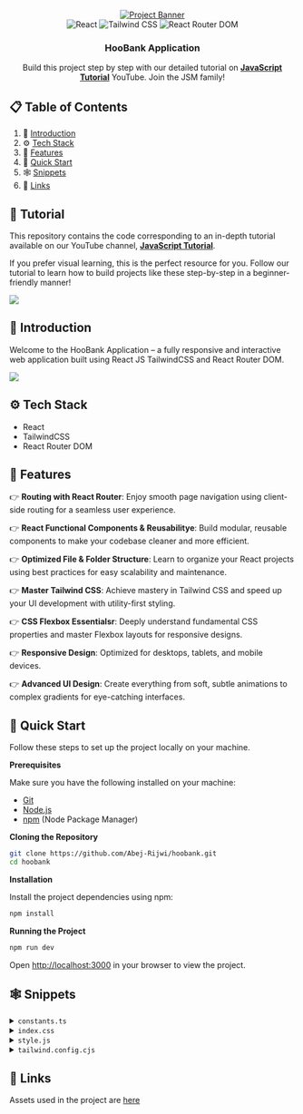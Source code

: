 <div align="center">
  <br />
    <a href="https://youtu.be/SuX_4d9Sp3Q" target="_blank">
      <img src="https://i.ibb.co/BK1Hn0x/Screenshot-2022-08-08-at-4-05-48-PM.png" alt="Project Banner">
    </a>
  <br />

  <div>
      <img src="https://img.shields.io/badge/React-20232A?style=for-the-badge&logo=react&logoColor=61DAFB" alt="React" />
      <img src="https://img.shields.io/badge/Tailwind_CSS-0EA5E9?style=for-the-badge&logo=tailwind-css&logoColor=white" alt="Tailwind CSS" />
      <img src="https://img.shields.io/badge/React_Router_DOM-CA4245?style=for-the-badge&logo=reactrouter&logoColor=white" alt="React Router DOM" />
  </div>

  <h3 align="center">HooBank Application</h3>

   <div align="center">
     Build this project step by step with our detailed tutorial on <a href="https://www.youtube.com/@MasterJavaScript" target="_blank"><b>JavaScript Tutorial</b></a> YouTube. Join the JSM family!
    </div>
   </div>

## 📋 <a name="table">Table of Contents</a>

1. 🤖 [Introduction](#introduction)
2. ⚙️ [Tech Stack](#tech-stack)
3. 🔋 [Features](#features)
4. 🤸 [Quick Start](#quick-start)
5. 🕸️ [Snippets](#snippets)
6. 🔗 [Links](#links)

## 🚨 Tutorial

This repository contains the code corresponding to an in-depth tutorial available on our YouTube
channel, <a href="https://www.youtube.com/@MasterJavaScript" target="_blank"><b>JavaScript Tutorial</b></a>.

If you prefer visual learning, this is the perfect resource for you. Follow our tutorial to learn how to build projects
like these step-by-step in a beginner-friendly manner!

<a href="https://youtu.be/SuX_4d9Sp3Q" target="_blank"><img src="https://github.com/sujatagunale/EasyRead/assets/151519281/1736fca5-a031-4854-8c09-bc110e3bc16d" /></a>

## <a name="introduction">🤖 Introduction</a>

Welcome to the HooBank Application – a fully responsive and interactive web application built using React JS TailwindCSS and React Router DOM.

<a href="https://discord.com/invite/ZwbTTDWGF8" target="_blank"><img src="https://github.com/sujatagunale/EasyRead/assets/151519281/618f4872-1e10-42da-8213-1d69e486d02e" /></a>

## <a name="tech-stack">⚙️ Tech Stack</a>

- React
- TailwindCSS
- React Router DOM

## <a name="features">🔋 Features</a>

👉 **Routing with React Router**: Enjoy smooth page navigation using client-side routing for a seamless user experience.

👉 **React Functional Components & Reusabilitye**: Build modular, reusable components to make your codebase cleaner and more efficient.

👉 **Optimized File & Folder Structure**: Learn to organize your React projects using best practices for easy scalability and maintenance.

👉 **Master Tailwind CSS**: Achieve mastery in Tailwind CSS and speed up your UI development with utility-first styling.

👉 **CSS Flexbox Essentialsr**: Deeply understand fundamental CSS properties and master Flexbox layouts for responsive designs.

👉 **Responsive Design**: Optimized for desktops, tablets, and mobile devices.

👉 **Advanced UI Design**: Create everything from soft, subtle animations to complex gradients for eye-catching interfaces.

## <a name="quick-start">🤸 Quick Start</a>

Follow these steps to set up the project locally on your machine.

**Prerequisites**

Make sure you have the following installed on your machine:

- [Git](https://git-scm.com/)
- [Node.js](https://nodejs.org/en)
- [npm](https://www.npmjs.com/) (Node Package Manager)

**Cloning the Repository**

```bash
git clone https://github.com/Abej-Rijwi/hoobank.git
cd hoobank
```

**Installation**

Install the project dependencies using npm:

```bash
npm install
```

**Running the Project**

```bash
npm run dev
```

Open [http://localhost:3000](http://localhost:3000) in your browser to view the project.

## <a name="snippets">🕸️ Snippets</a>

<details>
<summary><code>constants.ts</code></summary>

```typescript
import { people01, people02, people03, facebook, instagram, linkedin, twitter, airbnb, binance, coinbase, dropbox, send, shield, star  } from "../assets";

export const navLinks = [
  {
    id: "home",
    title: "Home",
  },
  {
    id: "features",
    title: "Features",
  },
  {
    id: "product",
    title: "Product",
  },
  {
    id: "clients",
    title: "Clients",
  },
];

export const features = [
  {
    id: "feature-1",
    icon: star,
    title: "Rewards",
    content:
      "The best credit cards offer some tantalizing combinations of promotions and prizes",
  },
  {
    id: "feature-2",
    icon: shield,
    title: "100% Secured",
    content:
      "We take proactive steps make sure your information and transactions are secure.",
  },
  {
    id: "feature-3",
    icon: send,
    title: "Balance Transfer",
    content:
      "A balance transfer credit card can save you a lot of money in interest charges.",
  },
];

export const feedback = [
  {
    id: "feedback-1",
    content:
      "Money is only a tool. It will take you wherever you wish, but it will not replace you as the driver.",
    name: "Herman Jensen",
    title: "Founder & Leader",
    img: people01,
  },
  {
    id: "feedback-2",
    content:
      "Money makes your life easier. If you're lucky to have it, you're lucky.",
    name: "Steve Mark",
    title: "Founder & Leader",
    img: people02,
  },
  {
    id: "feedback-3",
    content:
      "It is usually people in the money business, finance, and international trade that are really rich.",
    name: "Kenn Gallagher",
    title: "Founder & Leader",
    img: people03,
  },
];

export const stats = [
  {
    id: "stats-1",
    title: "User Active",
    value: "3800+",
  },
  {
    id: "stats-2",
    title: "Trusted by Company",
    value: "230+",
  },
  {
    id: "stats-3",
    title: "Transaction",
    value: "$230M+",
  },
];

export const footerLinks = [
  {
    title: "Useful Links",
    links: [
      {
        name: "Content",
        link: "https://www.hoobank.com/content/",
      },
      {
        name: "How it Works",
        link: "https://www.hoobank.com/how-it-works/",
      },
      {
        name: "Create",
        link: "https://www.hoobank.com/create/",
      },
      {
        name: "Explore",
        link: "https://www.hoobank.com/explore/",
      },
      {
        name: "Terms & Services",
        link: "https://www.hoobank.com/terms-and-services/",
      },
    ],
  },
  {
    title: "Community",
    links: [
      {
        name: "Help Center",
        link: "https://www.hoobank.com/help-center/",
      },
      {
        name: "Partners",
        link: "https://www.hoobank.com/partners/",
      },
      {
        name: "Suggestions",
        link: "https://www.hoobank.com/suggestions/",
      },
      {
        name: "Blog",
        link: "https://www.hoobank.com/blog/",
      },
      {
        name: "Newsletters",
        link: "https://www.hoobank.com/newsletters/",
      },
    ],
  },
  {
    title: "Partner",
    links: [
      {
        name: "Our Partner",
        link: "https://www.hoobank.com/our-partner/",
      },
      {
        name: "Become a Partner",
        link: "https://www.hoobank.com/become-a-partner/",
      },
    ],
  },
];

export const socialMedia = [
  {
    id: "social-media-1",
    icon: instagram,
    link: "https://www.instagram.com/",
  },
  {
    id: "social-media-2",
    icon: facebook,
    link: "https://www.facebook.com/",
  },
  {
    id: "social-media-3",
    icon: twitter,
    link: "https://www.twitter.com/",
  },
  {
    id: "social-media-4",
    icon: linkedin,
    link: "https://www.linkedin.com/",
  },
];

export const clients = [
  {
    id: "client-1",
    logo: airbnb,
  },
  {
    id: "client-2",
    logo: binance,
  },
  {
    id: "client-3",
    logo: coinbase,
  },
  {
    id: "client-4",
    logo: dropbox,
  },
];
```

</details>

<details>
<summary><code>index.css</code></summary>

```css
@import url("https://fonts.googleapis.com/css2?family=Poppins:wght@400;500;600;700;800;900&display=swap");

@tailwind base;
@tailwind components;
@tailwind utilities;

:root {
  --black-gradient: linear-gradient(
    144.39deg,
    #ffffff -278.56%,
    #6d6d6d -78.47%,
    #11101d 91.61%
  );
  --card-shadow: 0px 20px 100px -10px rgba(66, 71, 91, 0.1);
}

* {
  scroll-behavior: smooth;
}

.text-gradient {
  background: radial-gradient(
    64.18% 64.18% at 71.16% 35.69%,
    #def9fa 0.89%,
    #bef3f5 17.23%,
    #9dedf0 42.04%,
    #7de7eb 55.12%,
    #5ce1e6 71.54%,
    #33bbcf 100%
  );
  -webkit-background-clip: text;
  -webkit-text-fill-color: transparent;
  background-clip: text;
  text-fill-color: transparent;
}

.bg-blue-gradient {
  background: linear-gradient(
    157.81deg,
    #def9fa -43.27%,
    #bef3f5 -21.24%,
    #9dedf0 12.19%,
    #7de7eb 29.82%,
    #5ce1e6 51.94%,
    #33bbcf 90.29%
  );
}

.bg-black-gradient {
  background: linear-gradient(
    144.39deg,
    #ffffff -278.56%,
    #6d6d6d -78.47%,
    #11101d 91.61%
  );
}

.bg-black-gradient-2 {
  background: linear-gradient(
    -168.39deg,
    #ffffff -278.56%,
    #6d6d6d -78.47%,
    #11101d 91.61%
  );
}

.bg-gray-gradient {
  background: linear-gradient(
    153.47deg,
    rgba(255, 255, 255, 0) -341.94%,
    #14101d 95.11%
  );
}

.bg-discount-gradient {
  background: linear-gradient(125.17deg, #272727 0%, #11101d 100%);
}

.box-shadow {
  box-shadow: 0px 20px 100px -10px rgba(66, 71, 91, 0.1);
}

.sidebar {
  -webkit-animation: slide-top 0.5s cubic-bezier(0.25, 0.46, 0.45, 0.94) both;
  animation: slide-top 0.5s cubic-bezier(0.25, 0.46, 0.45, 0.94) both;
}

@-webkit-keyframes slide-top {
  0% {
    -webkit-transform: translateY(100px);
    transform: translateY(100px);
  }
  100% {
    -webkit-transform: translateY(0);
    transform: translateY(0);
  }
}

@keyframes slide-top {
  0% {
    -webkit-transform: translateY(100px);
    transform: translateY(100px);
  }
  100% {
    -webkit-transform: translateY(0);
    transform: translateY(0);
  }
}

.feature-card:hover {
  background: var(--black-gradient);
  box-shadow: var(--card-shadow);
}

.feedback-container .feedback-card:last-child {
  margin-right: 0px;
}

.feedback-card {
  background: transparent;
}

.feedback-card:hover {
  background: var(--black-gradient);
}

.blue__gradient {
  background: linear-gradient(180deg, rgba(188, 165, 255, 0) 0%, #214d76 100%);
  filter: blur(123px);
}

.pink__gradient {
  background: linear-gradient(90deg, #f4c4f3 0%, #fc67fa 100%);
  filter: blur(900px);
}

.white__gradient {
  background: rgba(255, 255, 255, 0.6);
  filter: blur(750px);
}
```

</details>

<details>
<summary><code>style.js</code></summary>

```javascript
const styles = {
  boxWidth: "xl:max-w-[1280px] w-full",

  heading2: "font-poppins font-semibold xs:text-[48px] text-[40px] text-white xs:leading-[76.8px] leading-[66.8px] w-full",
  paragraph: "font-poppins font-normal text-dimWhite text-[18px] leading-[30.8px]",

  flexCenter: "flex justify-center items-center",
  flexStart: "flex justify-center items-start",

  paddingX: "sm:px-16 px-6",
  paddingY: "sm:py-16 py-6",
  padding: "sm:px-16 px-6 sm:py-12 py-4",

  marginX: "sm:mx-16 mx-6",
  marginY: "sm:my-16 my-6",
};

export const layout = {
  section: `flex md:flex-row flex-col ${styles.paddingY}`,
  sectionReverse: `flex md:flex-row flex-col-reverse ${styles.paddingY}`,

  sectionImgReverse: `flex-1 flex ${styles.flexCenter} md:mr-10 mr-0 md:mt-0 mt-10 relative`,
  sectionImg: `flex-1 flex ${styles.flexCenter} md:ml-10 ml-0 md:mt-0 mt-10 relative`,

  sectionInfo: `flex-1 ${styles.flexStart} flex-col`,
};

export default styles;
```

</details>

<details>
<summary><code>tailwind.config.cjs</code></summary>

```javascript
/** @type {import('tailwindcss').Config} */
module.exports = {
  content: ["./index.html", "./src/**/*.{js,jsx}"],
  mode: "jit",
  theme: {
    extend: {
      colors: {
        primary: "#00040f",
        secondary: "#00f6ff",
        dimWhite: "rgba(255, 255, 255, 0.7)",
        dimBlue: "rgba(9, 151, 124, 0.1)",
      },
      fontFamily: {
        poppins: ["Poppins", "sans-serif"],
      },
    },
    screens: {
      xs: "480px",
      ss: "620px",
      sm: "768px",
      md: "1060px",
      lg: "1200px",
      xl: "1700px",
    },
  },
  plugins: [],
};
```

</details>

## <a name="links">🔗 Links</a>

Assets used in the project are [here](https://drive.google.com/drive/u/1/folders/1Z4Zjg3umOZYIBYafS_S2kO-NMZzKjjd2)

